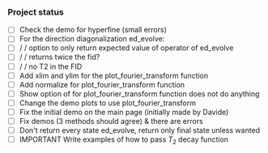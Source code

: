 ### Project status

- [ ] Check the demo for hyperfine (small errors) 
- [ ] For the direction diagonalization ed_evolve:
- [ ] /  /     option to only return expected value of operator of ed_evolve
- [ ] /  /    returns twice the fid?
- [ ]  /  /   no T2 in the FID
- [ ] Add xlim and ylim for the plot_fourier_transform function
- [ ] Add normalize for plot_fourier_transform function
- [ ] Show option of for plot_fourier_transform function does not do anything
- [ ] Change the demo plots to use plot_fourier_transform
- [ ] Fix the initial demo on the main page (initially made by Davide)
- [ ] Fix demos (3 methods should agree) & there are errors
- [ ] Don't return every state ed_evolve, return only final state unless wanted
- [ ] IMPORTANT Write examples of how to pass $T_2$ decay function
